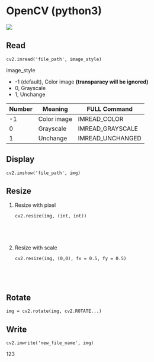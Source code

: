 # OpenCV (python3)
![](https://upload.wikimedia.org/wikipedia/commons/5/53/OpenCV_Logo_with_text.png)
## Read
<pre><code>cv2.imread('file_path', image_style)
</code></pre>
image_style
- -1 (default), Color image **(transparacy will be ignored)**
- 0, Grayscale
- 1, Unchange
  
|Number |Meaning|FULL Command|
|-----|--------|-----------|
|-1|Color image|IMREAD_COLOR|
|0|Grayscale|IMREAD_GRAYSCALE|
|1|Unchange|IMREAD_UNCHANGED|

## Display
<pre><code>cv2.imshow('file_path', img)
</code></pre>
## Resize
1. Resize with pixel
   <pre><code>cv2.resize(img, (int, int))
</code></pre>

2. Resize with scale
    <pre><code>cv2.resize(img, (0,0), fx = 0.5, fy = 0.5)
</code></pre>

## Rotate
<pre><code>img = cv2.rotate(img, cv2.ROTATE...)
</code></pre>

## Write
<pre><code>cv2.imwrite('new_file_name', img)
</code></pre>

123